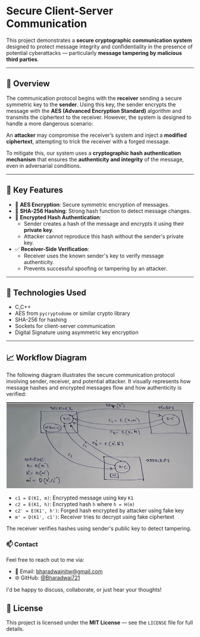 # Secure Client-Server Communication

This project demonstrates a **secure cryptographic communication system** designed to protect message integrity and confidentiality in the presence of potential cyberattacks — particularly **message tampering by malicious third parties**.

---

## 🚀 Overview

The communication protocol begins with the **receiver** sending a secure symmetric key to the **sender**. Using this key, the sender encrypts the message with the **AES (Advanced Encryption Standard)** algorithm and transmits the ciphertext to the receiver. However, the system is designed to handle a more dangerous scenario:  

An **attacker** may compromise the receiver’s system and inject a **modified ciphertext**, attempting to trick the receiver with a forged message.

To mitigate this, our system uses a **cryptographic hash authentication mechanism** that ensures the **authenticity and integrity** of the message, even in adversarial conditions.

---

## 🔑 Key Features

- 🔐 **AES Encryption**: Secure symmetric encryption of messages.
- 🧠 **SHA-256 Hashing**: Strong hash function to detect message changes.
- 🔏 **Encrypted Hash Authentication**:
  - Sender creates a hash of the message and encrypts it using their **private key**.
  - Attacker cannot reproduce this hash without the sender's private key.
- ✅ **Receiver-Side Verification**:
  - Receiver uses the known sender's key to verify message authenticity.
  - Prevents successful spoofing or tampering by an attacker.

---

## 🔧 Technologies Used

- C,C++
- AES from `pycryptodome` or similar crypto library
- SHA-256 for hashing
- Sockets for client-server communication
- Digital Signature using asymmetric key encryption

---

## 📈 Workflow Diagram 

The following diagram illustrates the secure communication protocol involving sender, receiver, and potential attacker. It visually represents how message hashes and encrypted messages flow and how authenticity is verified:

![Communication Diagram](images/diagram.png)

- `c1 = E(K1, m)`: Encrypted message using key `K1`
- `c2 = E(K1, h)`: Encrypted hash `h` where `h = H(m)`
- `c2' = E(K1', h')`: Forged hash encrypted by attacker using fake key
- `m' = D(K1', c1')`: Receiver tries to decrypt using fake ciphertext

The receiver verifies hashes using sender's public key to detect tampering.

### 📫 Contact

Feel free to reach out to me via:

- 📧 Email: bharadwajnitw@gmail.com  
- 🌐 GitHub: [@Bharadwaj721](https://github.com/Bharadwaj721)

I'd be happy to discuss, collaborate, or just hear your thoughts!

## 📄 License

This project is licensed under the **MIT License** — see the `LICENSE` file for full details.
